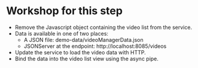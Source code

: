 # Workshop for this step

* Remove the Javascript object containing the video list from the
  service.
* Data is available in one of two places:
  * A JSON file: demo-data/videoManagerData.json
  * JSONServer at the endpoint: http://localhost:8085/videos
* Update the service to load the video data with HTTP.
* Bind the data into the video list view using the async pipe.
